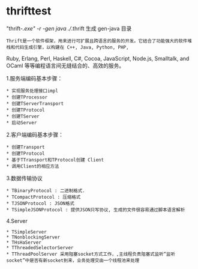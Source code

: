 # thrifttest

"thrift-*.exe" -r -gen java ./*.thrift
生成 gen-java 目录

    Thrift是一个软件框架，用来进行可扩展且跨语言的服务的开发。它结合了功能强大的软件堆栈和代码生成引擎，以构建在 C++, Java, Python, PHP,
Ruby, Erlang, Perl, Haskell, C#, Cocoa, JavaScript, Node.js, Smalltalk, and OCaml 等等编程语言间无缝结合的、高效的服务。

1.服务端编码基本步骤：

	* 实现服务处理接口impl
	* 创建TProcessor
	* 创建TServerTransport
	* 创建TProtocol
	* 创建TServer
	* 启动Server

2.客户端编码基本步骤：

	* 创建Transport
	* 创建TProtocol
	* 基于TTransport和TProtocol创建 Client
	* 调用Client的相应方法

3.数据传输协议

	* TBinaryProtocol : 二进制格式.
	* TCompactProtocol : 压缩格式
	* TJSONProtocol : JSON格式
	* TSimpleJSONProtocol : 提供JSON只写协议, 生成的文件很容易通过脚本语言解析

4.Server

	* TSimpleServer
	* TNonblockingServer
	* THsHaServer
	* TThreadedSelectorServer
	* TThreadPoolServer 采用阻塞socket方式工作，,主线程负责阻塞式监听“监听socket”中是否有新socket到来，业务处理交由一个线程池来处理